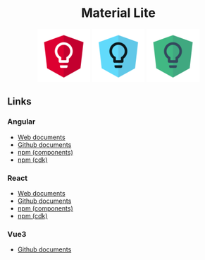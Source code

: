 <h1 align="center">Material Lite</h1>
<div align="center">
  <img src="./logos/angular-material-lite.svg" width="120px"></img>
  <img src="./logos/react-material-lite.svg" width="120px"></img>
  <img src="./logos/vue-material-lite.svg" width="120px"></img>
</div>

## Links
### Angular
- [Web documents](https://material-lite.web.app/angular)
- [Github documents](https://github.com/junpei10/material-lite/tree/main/angular#readme)
- [npm (components)](https://www.npmjs.com/package/@material-lite/angular)
- [npm (cdk)](https://www.npmjs.com/package/@material-lite/angular-cdk)


### React
- [Web documents](https://material-lite.web.app/react)
- [Github documents](https://github.com/junpei10/material-lite/tree/main/react#readme)
- [npm (components)](https://www.npmjs.com/package/@material-lite/react)
- [npm (cdk)](https://www.npmjs.com/package/@material-lite/react-cdk)


### Vue3
<!-- - [Web documents](https://material-lite.web.app/vue3) -->
- [Github documents](https://github.com/junpei10/material-lite/tree/main/vue3#readme)
<!-- - [npm (components)](https://www.npmjs.com/package/@material-lite/vue3) -->
<!-- - [npm (cdk)](https://www.npmjs.com/package/@material-lite/vue3-cdk) -->


<!-- ## React版追加について
8/31日にようやくReact版を追加出来ました！！<br>
コンポーネントを製作するよりドキュメントを製作するほうが時間がかかっています（汗）。<br>
コンポーネント数が少ないけれど試しに使用して貰う方々に感謝申し上げます！

さて、React版を追加したのは良いものの、NPMパッケージの公開に関する課題が残っています。<br>
他のメジャーなライブラリを使用している方ならわかると思いますが、コンポーネントライブラリでは、コンポーネントをimportする際に
```js
import { MlButton } from '@material-lite/angular/button;
```
のように、`...from 'npmライブラリのパス / コンポーネント名'` として区切ることが一般的ですが、Reactの場合、このような構造が出来ていません。

今後は、この問題に取り組んでいこうと思っております。 -->